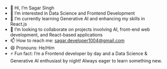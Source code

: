 - 👋 Hi, I’m Sagar Singh
- 👀 I’m interested in Data Science and Frontend Development
- 🌱 I’m currently learning Generative AI and enhancing my skills in React.js
- 💞️ I’m looking to collaborate on projects involving AI, front-end web development, and React-based applications
- 📫 How to reach me: sagar.developer1004@gmail.com
- 😄 Pronouns: He/Him
- ⚡ Fun fact: I’m a Frontend developer by day and a Data Science & Generative AI enthusiast by night! Always eager to learn something new.

